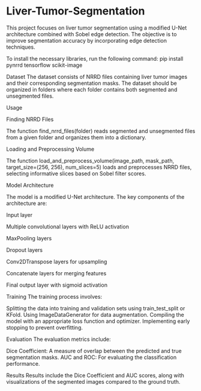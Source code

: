 # Liver-Tumor-Segmentation
This project focuses on liver tumor segmentation using a modified U-Net architecture combined with Sobel edge detection. The objective is to improve segmentation accuracy by incorporating edge detection techniques.

To install the necessary libraries, run the following command:
pip install pynrrd tensorflow scikit-image

Dataset
The dataset consists of NRRD files containing liver tumor images and their corresponding segmentation masks. The dataset should be organized in folders where each folder contains both segmented and unsegmented files.

Usage

Finding NRRD Files

The function find_nrrd_files(folder) reads segmented and unsegmented files from a given folder and organizes them into a dictionary.

Loading and Preprocessing Volume

The function load_and_preprocess_volume(image_path, mask_path, target_size=(256, 256), num_slices=5) loads and preprocesses NRRD files, selecting informative slices based on Sobel filter scores.

Model Architecture

The model is a modified U-Net architecture. The key components of the architecture are:

Input layer

Multiple convolutional layers with ReLU activation

MaxPooling layers

Dropout layers

Conv2DTranspose layers for upsampling

Concatenate layers for merging features

Final output layer with sigmoid activation


Training
The training process involves:

Splitting the data into training and validation sets using train_test_split or KFold.
Using ImageDataGenerator for data augmentation.
Compiling the model with an appropriate loss function and optimizer.
Implementing early stopping to prevent overfitting.

Evaluation
The evaluation metrics include:

Dice Coefficient: A measure of overlap between the predicted and true segmentation masks.
AUC and ROC: For evaluating the classification performance.

Results
Results include the Dice Coefficient and AUC scores, along with visualizations of the segmented images compared to the ground truth.
